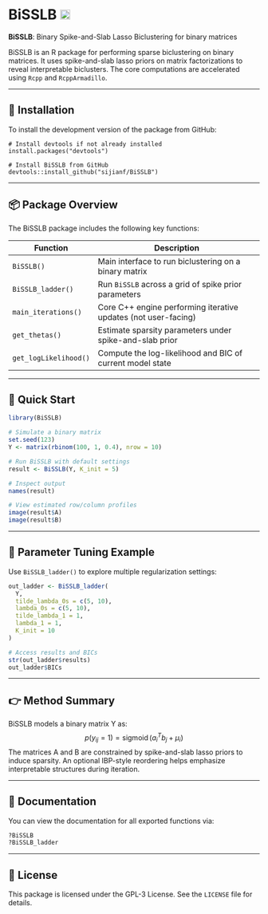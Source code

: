 
# BiSSLB <img src="https://img.shields.io/badge/R-package-blue.svg" alt="R package badge" height="20"/>

**BiSSLB**: Binary Spike-and-Slab Lasso Biclustering for binary matrices

BiSSLB is an R package for performing sparse biclustering on binary matrices. It uses spike-and-slab lasso priors on matrix factorizations to reveal interpretable biclusters. The core computations are accelerated using `Rcpp` and `RcppArmadillo`.

---

## 🔧 Installation

To install the development version of the package from GitHub:

```
# Install devtools if not already installed
install.packages("devtools")

# Install BiSSLB from GitHub
devtools::install_github("sijianf/BiSSLB")
```

---

## 📦 Package Overview

The BiSSLB package includes the following key functions:

| Function              | Description                                                         |
|-----------------------|---------------------------------------------------------------------|
| `BiSSLB()`            | Main interface to run biclustering on a binary matrix               |
| `BiSSLB_ladder()`     | Run `BiSSLB` across a grid of spike prior parameters                |
| `main_iterations()`   | Core C++ engine performing iterative updates (not user-facing)      |
| `get_thetas()`        | Estimate sparsity parameters under spike-and-slab prior             |
| `get_logLikelihood()` | Compute the log-likelihood and BIC of current model state           |

---

## 🚀 Quick Start

```r
library(BiSSLB)

# Simulate a binary matrix
set.seed(123)
Y <- matrix(rbinom(100, 1, 0.4), nrow = 10)

# Run BiSSLB with default settings
result <- BiSSLB(Y, K_init = 5)

# Inspect output
names(result)

# View estimated row/column profiles
image(result$A)
image(result$B)
```

---

## 🔁 Parameter Tuning Example

Use `BiSSLB_ladder()` to explore multiple regularization settings:

```r
out_ladder <- BiSSLB_ladder(
  Y,
  tilde_lambda_0s = c(5, 10),
  lambda_0s = c(5, 10),
  tilde_lambda_1 = 1,
  lambda_1 = 1,
  K_init = 10
)

# Access results and BICs
str(out_ladder$results)
out_ladder$BICs
```

---

## 👉 Method Summary

BiSSLB models a binary matrix Y as:
$$p(y_{ij} = 1) = \operatorname{sigmoid}(a_i^T b_j + \mu_i)$$
The matrices A and B are constrained by spike-and-slab lasso priors to induce sparsity. An optional IBP-style reordering helps emphasize interpretable structures during iteration.

---

## 📘 Documentation

You can view the documentation for all exported functions via:

```r
?BiSSLB
?BiSSLB_ladder
```

---

## 📄 License

This package is licensed under the GPL-3 License. See the `LICENSE` file for details.

